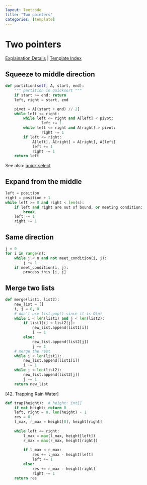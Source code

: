 ```yaml
---
layout: leetcode
title: "Two pointers"
categories: [template]
---
```


# Two pointers

[Explaination Details](./summary.md) | [Template Index](../template_list.md)

## Squeeze to middle direction

```python
def partition(self, A, start, end):
    """ partition in quicksort """
    if start >= end: return
    left, right = start, end

    pivot = A[(start + end) // 2]
    while left <= right:
        while left <= right and A[left] < pivot:
                left += 1
        while left <= right and A[right] > pivot:
                right -= 1
        if left <= right: 
            A[left], A[right] = A[right], A[left]
            left += 1
            right -= 1
    return left
```

See also: [quick select](./sort/quickselect.py)

## Expand from the middle

```python
left = position
right = position + 1
while left >= 0 and right < len(s):
    if left and right are out of bound, or meeting condition:
        break
    left -= 1
    right += 1
```

## Same direction

```python
j = 0
for i in range(n):
    while j < n and not meet_condition(i, j):
        j += 1
    if meet_condition(i, j):
        process this [i, j]
```

## Merge two lists

```python
def merge(list1, list2):
    new_list = []
    i, j = 0, 0
    # don't use list.pop() since it is O(n)
    while i < len(list1) and j < len(list2):
        if list1[i] < list2[j]:
            new_list.append(list1[i])
            i += 1
        else:
            new_list.append(list2[j])
            j += 1
    # merge the rest
    while i < len(list1):
        new_list.append(list1[i])
        i += 1
    while j < len(list2):
        new_list.append(list2[j])
        j += 1
    return new_list
```

[42. Trapping Rain Water]

```python
def trap(height):  # height: int[]
    if not height: return 0
    left, right = 0, len(height) - 1
    res = 0
    l_max, r_max = height[0], height[right]
    
    while left <= right:
        l_max = max(l_max, height[left])
        r_max = max(r_max, height[right])
        
        if l_max < r_max:
            res += l_max - height[left]
            left += 1 
        else: 
            res += r_max - height[right]
            right -= 1
    return res
```